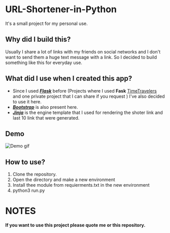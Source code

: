 # URL-Shortener-in-Python

It's a small project for my personal use.

## Why did I build this?
Usually I share a lot of links with my friends on social networks and I don't want to send them a huge text message with a link.
So I decided to build something like this for everyday use.

## What did I use when I created this app?
- Since I used **_[Flask](https://flask.palletsprojects.com/en/2.0.x/)_** before (Projects where I used **Fask** [TimeTravelers](https://github.com/byradu/TimeTRAVELERS-WEB) and one private project that I can share if you request ) I've also decided to use it here. 
- **_[Bootstrap](https://getbootstrap.com)_** is also present here.
- **_[Jinja](https://jinja.palletsprojects.com/en/3.0.x/)_** is the engine template that I used for rendering the shoter link and last 10 link that were generated.

## Demo
![Demo gif](https://media.giphy.com/media/8WHJ3Dq9eWYXYyEGu7/giphy.gif)

## How to use?
1. Clone the repository.
2. Open the directory and make a new environment
3. Install thee module from requierments.txt in the new environment 
4. python3 run.py

# NOTES
**If you want to use this project please quote me or this repository.**
